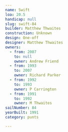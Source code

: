 ```yaml
---
name: Swift
loa: 20.5
handicap: null
slug: swift-84
builder: Matthew Thwaites
construction: Unknown
design: One-off
designer: Matthew Thwaites
owners:
  - from: 2007
    to: null
    owner: Andrew Friend
  - from: 1993
    to: 2007
    owner: Richard Parker
  - from: 1992
    to: 1993
    owner: P Carrington
  - from: 1991
    to: 1992
    owner: M Thwaites
sailNumber: 84
yearBuilt: 1991
category: punts

---
```

